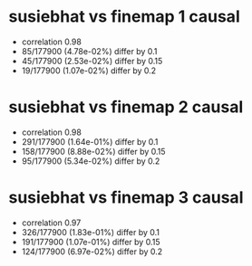 # susiebhat vs finemap  1 causal

- correlation 0.98
- 85/177900 (4.78e-02%) differ by 0.1
- 45/177900 (2.53e-02%) differ by 0.15
- 19/177900 (1.07e-02%) differ by 0.2


# susiebhat vs finemap  2 causal

- correlation 0.98
- 291/177900 (1.64e-01%) differ by 0.1
- 158/177900 (8.88e-02%) differ by 0.15
- 95/177900 (5.34e-02%) differ by 0.2


# susiebhat vs finemap  3 causal

- correlation 0.97
- 326/177900 (1.83e-01%) differ by 0.1
- 191/177900 (1.07e-01%) differ by 0.15
- 124/177900 (6.97e-02%) differ by 0.2


